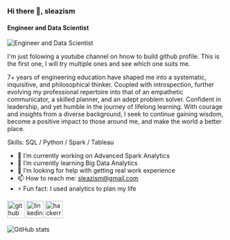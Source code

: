 ### Hi there 👋, sleazism
#### Engineer and Data Scientist
![Engineer and Data Scientist](https://media.licdn.com/dms/image/C5616AQFUd0yqgVxMDA/profile-displaybackgroundimage-shrink_350_1400/0/1660174666276?e=1712793600&v=beta&t=ThAuNm8BYpUAFeAsEUrB-lRKSHiXu77Y1z3t6_7TQKo)

I'm just folowing a youtube channel on hnow to build github profile. This is the first one, I will try multiple ones and see which one suits me. 

7+ years of engineering education have shaped me into a systematic, inquisitive, and philosophical thinker. Coupled with introspection, further evolving my professional repertoire into that of an empathetic communicator, a skilled planner, and an adept problem solver. Confident in leadership, and yet humble in the journey of lifelong learning. With courage and insights from a diverse background, I seek to continue gaining wisdom, become a positive impact to those around me, and make the world a better place.

Skills: SQL / Python / Spark / Tableau

- 🔭 I’m currently working on Advanced Spark Analytics 
- 🌱 I’m currently learning Big Data Analytics 
- 🤔 I’m looking for help with getting real work experience 
- 📫 How to reach me: sleazism@gmail.com 
- ⚡ Fun fact: I used analytics to plan my life 


[<img src='https://cdn.jsdelivr.net/npm/simple-icons@3.0.1/icons/github.svg' alt='github' height='40'>](https://github.com/sleazism)  [<img src='https://cdn.jsdelivr.net/npm/simple-icons@3.0.1/icons/linkedin.svg' alt='linkedin' height='40'>](https://www.linkedin.com/in/https://www.linkedin.com/in/ben-tan-88940a182//)  [<img src='https://cdn.jsdelivr.net/npm/simple-icons@3.0.1/icons/hackerrank.svg' alt='hackerrank' height='40'>](https://www.hackerrank.com/profile/sleazism)  

![GitHub stats](https://github-readme-stats.vercel.app/api?username=sleazism&show_icons=true)  

